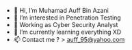 - 👋 Hi, I’m Muhamad Auff Bin Azani
- 👀 I’m interested in Penetration Testing
- :cowboy_hat_face: Working as Cyber Security Analyst
- 🌱 I’m currently learning everything XD
- 📫 Contact me ? > auff_95@yahoo.com

<!---
auffAzani/auffAzani is a ✨ special ✨ repository because its `README.md` (this file) appears on your GitHub profile.
You can click the Preview link to take a look at your changes.
--->
